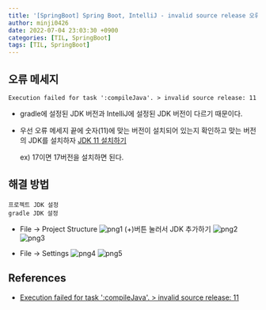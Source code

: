 ```yaml
---
title: '[SpringBoot] Spring Boot, IntelliJ - invalid source release 오류 해결'
author: minji0426
date: 2022-07-04 23:03:30 +0900
categories: [TIL, SpringBoot]
tags: [TIL, SpringBoot]
---
```


## 오류 메세지
```
Execution failed for task ':compileJava'. > invalid source release: 11
```

- gradle에 설정된 JDK 버전과 IntelliJ에 설정된 JDK 버전이 다르기 때문이다.

- 우선 오류 메세지 끝에 숫자(11)에 맞는 버전이 설치되어 있는지 확인하고 맞는 버전의 JDK를 설치하자 [JDK 11 설치하기](https://www.oracle.com/kr/java/technologies/javase/jdk11-archive-downloads.html)

    ex) 17이면 17버전을 설치하면 된다.



## 해결 방법

```
프로젝트 JDK 설정
gradle JDK 설정
```

- File -> Project Structure
![png1](https://i.esdrop.com/d/f/7EjyucZQG9/YZvJF9FnyP.png)
(+)버튼 눌러서 JDK 추가하기
![png2](https://i.esdrop.com/d/f/7EjyucZQG9/vEEghQjLuf.png)
![png3](https://i.esdrop.com/d/f/7EjyucZQG9/I3hPUKYe8H.png)



- File -> Settings
![png4](https://i.esdrop.com/d/f/7EjyucZQG9/PX13M2TgEc.png)
![png5](https://i.esdrop.com/d/f/7EjyucZQG9/8Bo75fN4Hs.png)



## References
- [Execution failed for task ':compileJava'. > invalid source release: 11](https://velog.io/@kcho32/Execution-failed-for-task-compileJava.-invalid-source-release-11)
